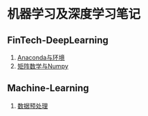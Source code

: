 # **机器学习及深度学习笔记**

## FinTech-DeepLearning

1. [Anaconda与环境](./FinTech-DeepLearning/Day1-软件与环境.md)
2. [矩阵数学与Numpy](./FinTech-DeepLearning/Day2-矩阵数学与Numpy.md)

## Machine-Learning

1. [数据预处理](./Machine-Learning/Day1-数据预处理.md)